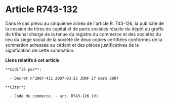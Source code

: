 # Article R743-132

Dans le cas prévu au cinquième alinéa de l'article R. 743-126, la publicité de la cession de titres de capital et de parts
sociales résulte du dépôt au greffe du tribunal chargé de la tenue du registre du commerce et des sociétés du lieu du siège
social de la société de deux copies certifiées conformes de la sommation adressée au cédant et des pièces justificatives de
la signification de cette sommation.

**Liens relatifs à cet article**

	**Codifié par**:

	  - Décret n°2007-431 2007-03-25 JORF 27 mars 2007

	**Cite**:

	  - Code de commerce. - art. R743-126 (V)
